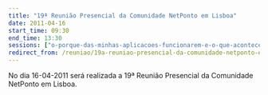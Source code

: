 ```yaml
---
title: "19ª Reunião Presencial da Comunidade NetPonto em Lisboa"
date: 2011-04-16
start_time: 09:30
end_time: 13:30
sessions: ["o-porque-das-minhas-aplicacoes-funcionarem-e-o-que-acontece-com-os-recursos-que-utilizo","umbraco-the-open-source-asp-net-cms"]
redirect_from: /reuniao/19a-reuniao-presencial-da-comunidade-netponto-em-lisboa/
---
```

No dia 16-04-2011 será realizada a 19ª Reunião Presencial da Comunidade NetPonto em Lisboa.